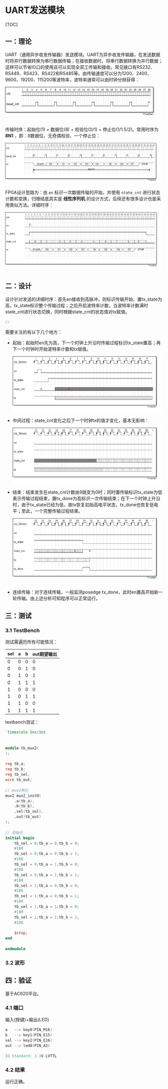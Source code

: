 # UART发送模块

[TOC]



## 一：理论

UART（通用异步收发传输器）发送模块。UART为异步收发传输器，在发送数据时将并行数据转换为串行数据传输；在接收数据时，将串行数据转换为并行数据；这样可以节省IO口的使用且可以实现全双工传输和接收。常见接口有RS232、RS449、RS423、RS422和RS485等。由传输速度可以分为1200、2400、9600、19200、115200等波特率，波特率通常可以由时钟分频获得：

![baud_cnt](./baud_cnt.bmp)

传输时序：起始位(1) + 数据位(8) + 校验位(0/1) + 停止位(1/1.5/2)。常用时序为 **8N1** ，即：8数据位、无奇偶校验、一个停止位：

![baud_time](baud_time.bmp)

FPGA设计思路为：由 `en` 标识一次数据传输的开始，并使用 `state_cnt` 进行状态计数和变换，归根结底其实是 **线性序列机** 的设计方式，后续还有很多设计也是采用类似方法。详细时序：

![time](./time.bmp)





## 二：设计

设计针对发送的详细时序：首先en接收到高脉冲，则标识传输开始，置tx_state为高，tx_state标识整个传输过程；之后开启波特率计数，当波特率计数满时state_cnt进行状态切换，同时根据state_cnt的状态值对tx赋值。

```verilog
//
```

需要关注的有以下几个地方：

- 起始：起始时en先为高，下一个时钟上升沿时传输过程标识tx_state置高；再下一个时钟时开始波特率计数和tx赋值。

  ![start](./start.bmp)

- 中间过程：state_cnt变化之后下一个时钟tx的值才变化，基本无影响：

  ![middle](./media.bmp)

- 结束：结束发生在state_cnt计数由9跳变为0时；同时置传输标识tx_state为低表示传输过程结束，置tx_done为高标识一次传输结束；在下一个时钟上升沿时，由于tx_state已经为低，故tx恢复初始高电平状态，tx_done也恢复低电平；至此，一个完整传输过程结束。

  ![stop](./stop.bmp)

- 连续传输：对于连续传输，一般监测posedge tx_done，此时en置高开始新一轮传输。由上述分析可知程序可以正常运行。





## 三：测试

### 3.1 TestBench

测试需遍历所有可能情况：

| sel  | a    | b    | out期望输出 |
| ---- | ---- | ---- | ----------- |
| 0    | 0    | 0    | 0           |
| 0    | 0    | 1    | 0           |
| 0    | 1    | 0    | 1           |
| 0    | 1    | 1    | 1           |
| 1    | 0    | 0    | 0           |
| 1    | 0    | 1    | 1           |
| 1    | 1    | 0    | 0           |
| 1    | 1    | 1    | 1           |

testbench测试：

```verilog
`timescale 1ns/1ns
 

module tb_mux2(
);

reg tb_a;
reg tb_b;
reg tb_sel;
wire tb_out;

// mux2例化
mux2 mux2_inst0(
	.a(tb_a),
	.b(tb_b),
	.sel(tb_sel),
	.out(tb_out)
);

// 初始化
initial begin
	tb_sel = 0;tb_a = 0;tb_b = 0;
	#100
	tb_sel = 0;tb_a = 0;tb_b = 1;
	#100
	tb_sel = 0;tb_a = 1;tb_b = 0;
	#100
	tb_sel = 0;tb_a = 1;tb_b = 1;
	#100
	tb_sel = 1;tb_a = 0;tb_b = 0;
	#100
	tb_sel = 1;tb_a = 0;tb_b = 1;
	#100
	tb_sel = 1;tb_a = 1;tb_b = 0;
	#100
	tb_sel = 1;tb_a = 1;tb_b = 1;
	#100

	$stop;
end

endmodule
```

### 3.2 波形





## 四：验证

基于AC620平台。

### 4.1 端口

输入(按键)+输出(LED)

```verilog
a	-->	key0(PIN_M16)
b	-->	key1(PIN_E15)
sel	-->	key2(PIN_E16)
out	-->	led0(PIN_A2)

IO Standard: 3.3V-LVTTL
```

### 4.2 结果

运行正确。

